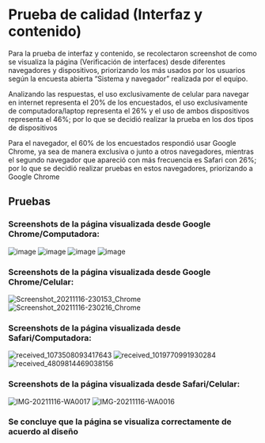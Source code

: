 # Prueba de calidad (Interfaz y contenido)

Para la prueba de interfaz y contenido, se recolectaron screenshot de como se visualiza la página (Verificación de interfaces) desde diferentes navegadores y dispositivos, priorizando los más usados por los usuarios según la encuesta abierta “Sistema y navegador” realizada por el equipo.  

Analizando las respuestas, el uso exclusivamente de celular para navegar en internet representa el 20% de los encuestados, el uso exclusivamente de computadora/laptop representa el 26% y el uso de ambos dispositivos representa el 46%; por lo que se decidió realizar la prueba en los dos tipos de dispositivos

Para el navegador, el 60% de los encuestados respondió usar Google Chrome, ya sea de manera exclusiva o junto a otros navegadores, mientras el segundo navegador que apareció con más frecuencia es Safari con 26%; por lo que se decidió realizar pruebas en estos navegadores, priorizando a Google Chrome

## Pruebas

### Screenshots de la página visualizada desde Google Chrome/Computadora:
![image](https://user-images.githubusercontent.com/92338579/142138639-671e28f7-7a35-4e2b-9d11-f203ae3181db.png) ![image](https://user-images.githubusercontent.com/92338579/142138715-faa4a5d8-76cf-43a2-ad8b-a4dba893bea2.png) ![image](https://user-images.githubusercontent.com/92338579/142139406-e286c2b5-910d-4d46-b7bb-3ba1fbeb7feb.png) ![image](https://user-images.githubusercontent.com/92338579/142139654-cef03c15-fdb2-4f3a-991b-166586ab74b0.png)


### Screenshots de la página visualizada desde Google Chrome/Celular:
![Screenshot_20211116-230153_Chrome](https://user-images.githubusercontent.com/92338579/142139709-be0f8902-7240-48b3-9ff0-07520ba95675.jpg) ![Screenshot_20211116-230216_Chrome](https://user-images.githubusercontent.com/92338579/142139756-aeca3607-77a3-4799-9b9b-212b73acb41c.jpg)

### Screenshots de la página visualizada desde Safari/Computadora:
![received_1073508093417643](https://user-images.githubusercontent.com/92338579/142250170-c50aeb00-7117-4024-857e-2532eb7dc8f1.jpg) ![received_1019770991930284](https://user-images.githubusercontent.com/92338579/142250182-fe22053f-66c0-43ce-ab0a-aa516140b53e.jpg) ![received_4809814469038156](https://user-images.githubusercontent.com/92338579/142250193-8b6a3fd6-b68e-443e-9b64-9c536f828d66.jpg)


### Screenshots de la página visualizada desde Safari/Celular:
![IMG-20211116-WA0017](https://user-images.githubusercontent.com/92338579/142246743-aff27b6b-d476-4c24-85e6-a4face761830.jpg) ![IMG-20211116-WA0016](https://user-images.githubusercontent.com/92338579/142246756-5f840bcf-e134-4f93-bcf5-5c29511c0b14.jpg)



### Se concluye que la página se visualiza correctamente de acuerdo al diseño
